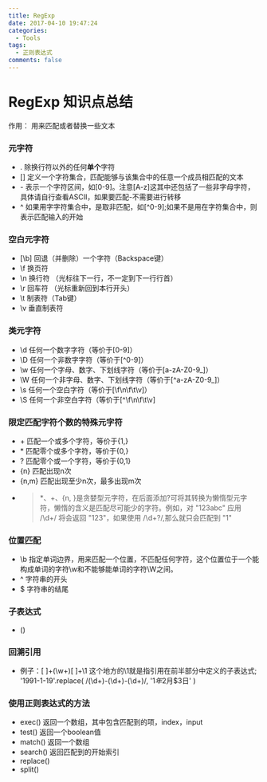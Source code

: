 ```yaml
---
title: RegExp
date: 2017-04-10 19:47:24
categories:
  - Tools
tags:
  - 正则表达式
comments: false
---
```

# RegExp 知识点总结

作用： 用来匹配或者替换一些文本

### 元字符
* .   除换行符以外的任何**单个**字符
* [] 定义一个字符集合，匹配能够与该集合中的任意一个成员相匹配的文本
* \-  表示一个字符区间，如[0-9]。注意[A-z]这其中还包括了一些非字母字符，具体请自行查看ASCII，如果要匹配-不需要进行转移
* ^  如果用字字符集合中，是取非匹配，如[^0-9];如果不是用在字符集合中，则表示匹配输入的开始

### 空白元字符
* [\b] 回退（并删除）一个字符（Backspace键）
* \f 换页符
* \n 换行符 （光标往下一行，不一定到下一行行首）
* \r 回车符 （光标重新回到本行开头）
* \t 制表符（Tab键）
* \v 垂直制表符

### 类元字符
* \d 任何一个数字字符（等价于[0-9]）
* \D 任何一个非数字字符（等价于[^0-9]）
* \w 任何一个字母、数字、下划线字符（等价于[a-zA-Z0-9_]）
* \W 任何一个非字母、数字、下划线字符（等价于[^a-zA-Z0-9_]）
* \s 任何一个空白字符（等价于[\f\n\f\t\v]）
* \S 任何一个非空白字符（等价于[^\f\n\f\t\v]

### 限定匹配字符个数的特殊元字符
* \+ 匹配一个或多个字符，等价于{1,}
* \* 匹配零个或多个字符，等价于{0,}
* ? 匹配零个或一个字符，等价于{0,1}
* {n} 匹配出现n次
* {n,m} 匹配出现至少n次，最多出现m次
* > \*、+、{n, }是贪婪型元字符，在后面添加?可将其转换为懒惰型元字符，懒惰的含义是匹配尽可能少的字符。例如，对 "123abc" 应用 /\d+/ 将会返回 "123"，如果使用 /\d+?/,那么就只会匹配到 "1"

### 位置匹配
* \b 指定单词边界，用来匹配一个位置，不匹配任何字符，这个位置位于一个能构成单词的字符\w和不能够能单词的字符\W之间。
* ^ 字符串的开头
* $ 字符串的结尾

### 子表达式
* () 

### 回溯引用
* 例子：[ ]+(\w+)[ ]+\1  这个地方的\1就是指引用在前半部分中定义的子表达式; '1991-1-19'.replace( /(\d+)-(\d+)-(\d+)/, '$1年$2月$3日' )



### 使用正则表达式的方法
* exec()  返回一个数组，其中包含匹配到的项，index，input
* test()  返回一个boolean值
* match() 返回一个数组
* search()  返回匹配到的开始索引
* replace()
* split()

